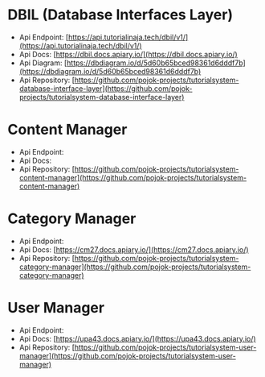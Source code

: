 # DBIL (Database Interfaces Layer)
* Api Endpoint: [https://api.tutorialinaja.tech/dbil/v1/](https://api.tutorialinaja.tech/dbil/v1/)
* Api Docs: [https://dbil.docs.apiary.io/](https://dbil.docs.apiary.io/)
* Api Diagram: [https://dbdiagram.io/d/5d60b65bced98361d6dddf7b](https://dbdiagram.io/d/5d60b65bced98361d6dddf7b)
* Api Repository: [https://github.com/pojok-projects/tutorialsystem-database-interface-layer](https://github.com/pojok-projects/tutorialsystem-database-interface-layer)

# Content Manager
* Api Endpoint: 
* Api Docs: 
* Api Repository: [https://github.com/pojok-projects/tutorialsystem-content-manager](https://github.com/pojok-projects/tutorialsystem-content-manager)

# Category Manager
* Api Endpoint: 
* Api Docs: [https://cm27.docs.apiary.io/](https://cm27.docs.apiary.io/)
* Api Repository: [https://github.com/pojok-projects/tutorialsystem-category-manager](https://github.com/pojok-projects/tutorialsystem-category-manager)

# User Manager
* Api Endpoint: 
* Api Docs: [https://upa43.docs.apiary.io/](https://upa43.docs.apiary.io/)
* Api Repository: [https://github.com/pojok-projects/tutorialsystem-user-manager](https://github.com/pojok-projects/tutorialsystem-user-manager)
